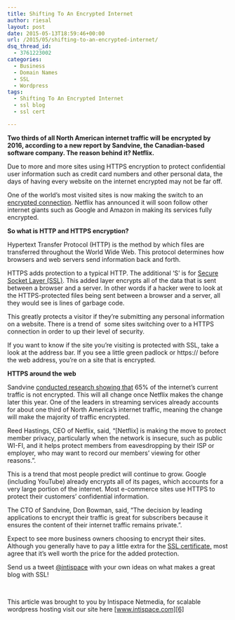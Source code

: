 ```yaml
---
title: Shifting To An Encrypted Internet
author: riesal
layout: post
date: 2015-05-13T18:59:46+00:00
url: /2015/05/shifting-to-an-encrypted-internet/
dsq_thread_id:
  - 3761223002
categories:
  - Business
  - Domain Names
  - SSL
  - Wordpress
tags:
  - Shifting To An Encrypted Internet
  - ssl blog
  - ssl cert

---
```

**Two thirds of all North American internet traffic will be encrypted by 2016, according to a new report by Sandvine, the Canadian-based software company. The reason behind it? Netflix.**<span id="more-1596"></span>

Due to more and more sites using HTTPS encryption to protect confidential user information such as credit card numbers and other personal data, the days of having every website on the internet encrypted may not be far off.

One of the world’s most visited sites is now making the switch to an [encrypted connection][1]. Netflix has announced it will soon follow other internet giants such as Google and Amazon in making its services fully encrypted.

**So what is HTTP and HTTPS encryption?**

Hypertext Transfer Protocol (HTTP) is the method by which files are transferred throughout the World Wide Web. This protocol determines how browsers and web servers send information back and forth.

HTTPS adds protection to a typical HTTP. The additional ‘S’ is for [Secure Socket Layer (SSL)][2]. This added layer encrypts all of the data that is sent between a browser and a server. In other words if a hacker were to look at the HTTPS-protected files being sent between a browser and a server, all they would see is lines of garbage code.

This greatly protects a visitor if they’re submitting any personal information on a website. There is a trend of  some sites switching over to a HTTPS connection in order to up their level of security.

If you want to know if the site you’re visiting is protected with SSL, take a look at the address bar. If you see a little green padlock or https:// before the web address, you’re on a site that is encrypted.

**HTTPS around the web**

Sandvine [conducted research showing that][3] 65% of the internet’s current traffic is not encrypted. This will all change once Netflix makes the change later this year. One of the leaders in streaming services already accounts for about one third of North America’s internet traffic, meaning the change will make the majority of traffic encrypted.

Reed Hastings, CEO of Netflix, said, “[Netflix] is making the move to protect member privacy, particularly when the network is insecure, such as public WI-FI, and it helps protect members from eavesdropping by their ISP or employer, who may want to record our members’ viewing for other reasons.”.

This is a trend that most people predict will continue to grow. Google (including YouTube) already encrypts all of its pages, which accounts for a very large portion of the internet. Most e-commerce sites use HTTPS to protect their customers’ confidential information.

The CTO of Sandvine, Don Bowman, said, “The decision by leading applications to encrypt their traffic is great for subscribers because it ensures the content of their internet traffic remains private.”.

Expect to see more business owners choosing to encrypt their sites. Although you generally have to pay a little extra for the [SSL certificate,][4] most agree that it’s well worth the price for the added protection.

Send us a tweet [@intispace][5] with your own ideas on what makes a great blog with SSL!

&nbsp;

This article was brought to you by Intispace Netmedia, for scalable wordpress hosting visit our site here [www.intispace.com][6]

 [1]: http://gizmodo.com/how-to-encrypt-everything-1586619248
 [2]: http://www.westhost.com/blog/2015/02/11/what-is-ssl-and-do-i-need-it-for-my-site/#.VUuY6I5VhHw
 [3]: https://www.sandvine.com/pr/2015/4/30/sandvine-two-thirds-of-north-american-internet-traffic-will-be-encrypted-in-2016.html
 [4]: http://www.midphase.com/blog/how-does-an-ssl-protect-my-website/
 [5]: https://twitter.com/intispace
 [6]: https://intispace.com